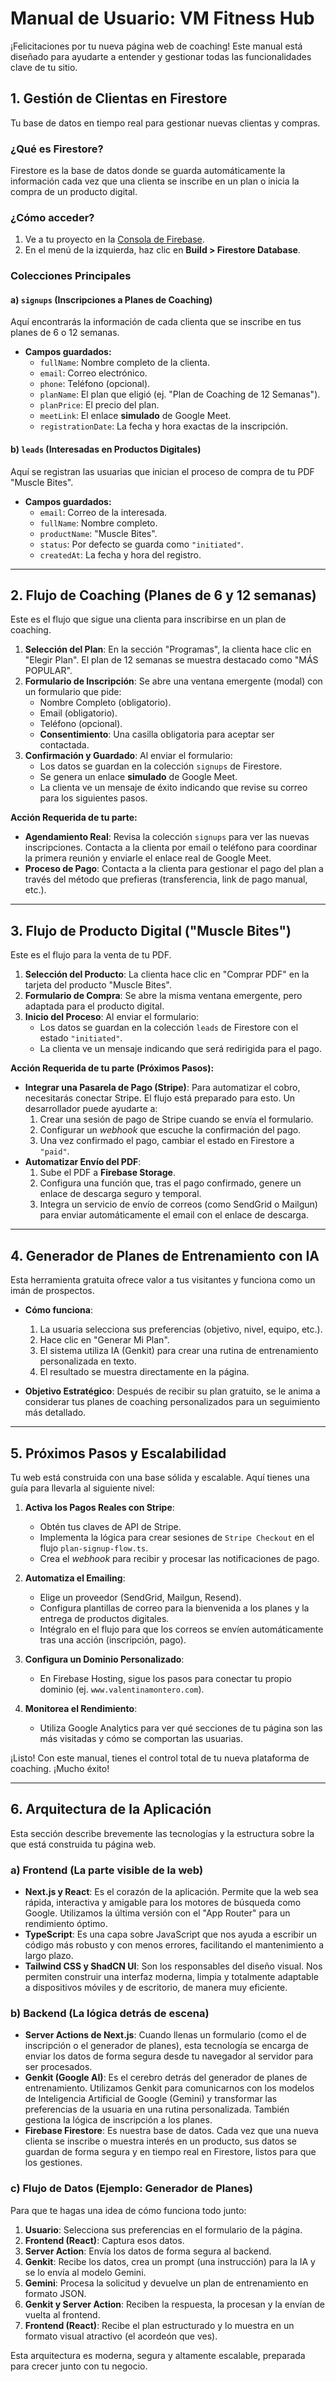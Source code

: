 # Manual de Usuario: VM Fitness Hub

¡Felicitaciones por tu nueva página web de coaching! Este manual está diseñado para ayudarte a entender y gestionar todas las funcionalidades clave de tu sitio.

## 1. Gestión de Clientas en Firestore

Tu base de datos en tiempo real para gestionar nuevas clientas y compras.

### ¿Qué es Firestore?
Firestore es la base de datos donde se guarda automáticamente la información cada vez que una clienta se inscribe en un plan o inicia la compra de un producto digital.

### ¿Cómo acceder?
1.  Ve a tu proyecto en la [Consola de Firebase](https://console.firebase.google.com/).
2.  En el menú de la izquierda, haz clic en **Build > Firestore Database**.

### Colecciones Principales

#### a) `signups` (Inscripciones a Planes de Coaching)
Aquí encontrarás la información de cada clienta que se inscribe en tus planes de 6 o 12 semanas.

- **Campos guardados:**
  - `fullName`: Nombre completo de la clienta.
  - `email`: Correo electrónico.
  - `phone`: Teléfono (opcional).
  - `planName`: El plan que eligió (ej. "Plan de Coaching de 12 Semanas").
  - `planPrice`: El precio del plan.
  - `meetLink`: El enlace **simulado** de Google Meet.
  - `registrationDate`: La fecha y hora exactas de la inscripción.

#### b) `leads` (Interesadas en Productos Digitales)
Aquí se registran las usuarias que inician el proceso de compra de tu PDF "Muscle Bites".

- **Campos guardados:**
  - `email`: Correo de la interesada.
  - `fullName`: Nombre completo.
  - `productName`: "Muscle Bites".
  - `status`: Por defecto se guarda como `"initiated"`.
  - `createdAt`: La fecha y hora del registro.

---

## 2. Flujo de Coaching (Planes de 6 y 12 semanas)

Este es el flujo que sigue una clienta para inscribirse en un plan de coaching.

1.  **Selección del Plan**: En la sección "Programas", la clienta hace clic en "Elegir Plan". El plan de 12 semanas se muestra destacado como "MÁS POPULAR".
2.  **Formulario de Inscripción**: Se abre una ventana emergente (modal) con un formulario que pide:
    - Nombre Completo (obligatorio).
    - Email (obligatorio).
    - Teléfono (opcional).
    - **Consentimiento**: Una casilla obligatoria para aceptar ser contactada.
3.  **Confirmación y Guardado**: Al enviar el formulario:
    - Los datos se guardan en la colección `signups` de Firestore.
    - Se genera un enlace **simulado** de Google Meet.
    - La clienta ve un mensaje de éxito indicando que revise su correo para los siguientes pasos.

**Acción Requerida de tu parte:**
- **Agendamiento Real**: Revisa la colección `signups` para ver las nuevas inscripciones. Contacta a la clienta por email o teléfono para coordinar la primera reunión y enviarle el enlace real de Google Meet.
- **Proceso de Pago**: Contacta a la clienta para gestionar el pago del plan a través del método que prefieras (transferencia, link de pago manual, etc.).

---

## 3. Flujo de Producto Digital ("Muscle Bites")

Este es el flujo para la venta de tu PDF.

1.  **Selección del Producto**: La clienta hace clic en "Comprar PDF" en la tarjeta del producto "Muscle Bites".
2.  **Formulario de Compra**: Se abre la misma ventana emergente, pero adaptada para el producto digital.
3.  **Inicio del Proceso**: Al enviar el formulario:
    - Los datos se guardan en la colección `leads` de Firestore con el estado `"initiated"`.
    - La clienta ve un mensaje indicando que será redirigida para el pago.

**Acción Requerida de tu parte (Próximos Pasos):**
- **Integrar una Pasarela de Pago (Stripe)**: Para automatizar el cobro, necesitarás conectar Stripe. El flujo está preparado para esto. Un desarrollador puede ayudarte a:
    1.  Crear una sesión de pago de Stripe cuando se envía el formulario.
    2.  Configurar un *webhook* que escuche la confirmación del pago.
    3.  Una vez confirmado el pago, cambiar el estado en Firestore a `"paid"`.
- **Automatizar Envío del PDF**:
    1.  Sube el PDF a **Firebase Storage**.
    2.  Configura una función que, tras el pago confirmado, genere un enlace de descarga seguro y temporal.
    3.  Integra un servicio de envío de correos (como SendGrid o Mailgun) para enviar automáticamente el email con el enlace de descarga.

---

## 4. Generador de Planes de Entrenamiento con IA

Esta herramienta gratuita ofrece valor a tus visitantes y funciona como un imán de prospectos.

- **Cómo funciona**:
    1. La usuaria selecciona sus preferencias (objetivo, nivel, equipo, etc.).
    2. Hace clic en "Generar Mi Plan".
    3. El sistema utiliza IA (Genkit) para crear una rutina de entrenamiento personalizada en texto.
    4. El resultado se muestra directamente en la página.

- **Objetivo Estratégico**: Después de recibir su plan gratuito, se le anima a considerar tus planes de coaching personalizados para un seguimiento más detallado.

---

## 5. Próximos Pasos y Escalabilidad

Tu web está construida con una base sólida y escalable. Aquí tienes una guía para llevarla al siguiente nivel:

1.  **Activa los Pagos Reales con Stripe**:
    - Obtén tus claves de API de Stripe.
    - Implementa la lógica para crear sesiones de `Stripe Checkout` en el flujo `plan-signup-flow.ts`.
    - Crea el *webhook* para recibir y procesar las notificaciones de pago.

2.  **Automatiza el Emailing**:
    - Elige un proveedor (SendGrid, Mailgun, Resend).
    - Configura plantillas de correo para la bienvenida a los planes y la entrega de productos digitales.
    - Intégralo en el flujo para que los correos se envíen automáticamente tras una acción (inscripción, pago).

3.  **Configura un Dominio Personalizado**:
    - En Firebase Hosting, sigue los pasos para conectar tu propio dominio (ej. `www.valentinamontero.com`).

4.  **Monitorea el Rendimiento**:
    - Utiliza Google Analytics para ver qué secciones de tu página son las más visitadas y cómo se comportan las usuarias.

¡Listo! Con este manual, tienes el control total de tu nueva plataforma de coaching. ¡Mucho éxito!

---

## 6. Arquitectura de la Aplicación

Esta sección describe brevemente las tecnologías y la estructura sobre la que está construida tu página web.

### a) Frontend (La parte visible de la web)

- **Next.js y React**: Es el corazón de la aplicación. Permite que la web sea rápida, interactiva y amigable para los motores de búsqueda como Google. Utilizamos la última versión con el "App Router" para un rendimiento óptimo.
- **TypeScript**: Es una capa sobre JavaScript que nos ayuda a escribir un código más robusto y con menos errores, facilitando el mantenimiento a largo plazo.
- **Tailwind CSS y ShadCN UI**: Son los responsables del diseño visual. Nos permiten construir una interfaz moderna, limpia y totalmente adaptable a dispositivos móviles y de escritorio, de manera muy eficiente.

### b) Backend (La lógica detrás de escena)

- **Server Actions de Next.js**: Cuando llenas un formulario (como el de inscripción o el generador de planes), esta tecnología se encarga de enviar los datos de forma segura desde tu navegador al servidor para ser procesados.
- **Genkit (Google AI)**: Es el cerebro detrás del generador de planes de entrenamiento. Utilizamos Genkit para comunicarnos con los modelos de Inteligencia Artificial de Google (Gemini) y transformar las preferencias de la usuaria en una rutina personalizada. También gestiona la lógica de inscripción a los planes.
- **Firebase Firestore**: Es nuestra base de datos. Cada vez que una nueva clienta se inscribe o muestra interés en un producto, sus datos se guardan de forma segura y en tiempo real en Firestore, listos para que los gestiones.

### c) Flujo de Datos (Ejemplo: Generador de Planes)

Para que te hagas una idea de cómo funciona todo junto:

1.  **Usuario**: Selecciona sus preferencias en el formulario de la página.
2.  **Frontend (React)**: Captura esos datos.
3.  **Server Action**: Envía los datos de forma segura al backend.
4.  **Genkit**: Recibe los datos, crea un prompt (una instrucción) para la IA y se lo envía al modelo Gemini.
5.  **Gemini**: Procesa la solicitud y devuelve un plan de entrenamiento en formato JSON.
6.  **Genkit y Server Action**: Reciben la respuesta, la procesan y la envían de vuelta al frontend.
7.  **Frontend (React)**: Recibe el plan estructurado y lo muestra en un formato visual atractivo (el acordeón que ves).

Esta arquitectura es moderna, segura y altamente escalable, preparada para crecer junto con tu negocio.
